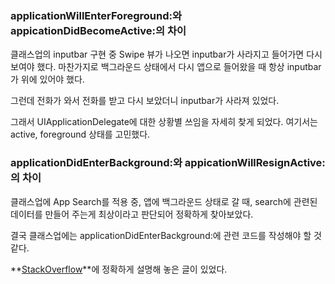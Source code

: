 ### applicationWillEnterForeground:와 appicationDidBecomeActive:의 차이

클래스업의 inputbar 구현 중 Swipe 뷰가 나오면 inputbar가
사라지고 들어가면 다시 보여야 했다. 마찬가지로 백그라운드 상태에서
다시 앱으로 들어왔을 때 항상 inputbar가 위에 있어야 했다.

그런데 전화가 와서 전화를 받고 다시 보았더니 inputbar가
사라져 있었다.

그래서 UIApplicationDelegate에 대한 상황별 쓰임을 자세히
찾게 되었다. 여기서는 active, foreground 상태를 고민했다.

### applicationDidEnterBackground:와 appicationWillResignActive:의 차이

클래스업에 App Search를 적용 중, 앱에 백그라운드 상태로 갈 때,
search에 관련된 데이터를 만들어 주는게 최상이라고 판단되어
정확하게 찾아보았다.

결국 클래스업에는 applicationDidEnterBackground:에
관련 코드를 작성해야 할 것 같다.

**[StackOverflow](https://stackoverflow.com/a/9860393/1496211)**에 정확하게 설명해 놓은 글이 있었다.
